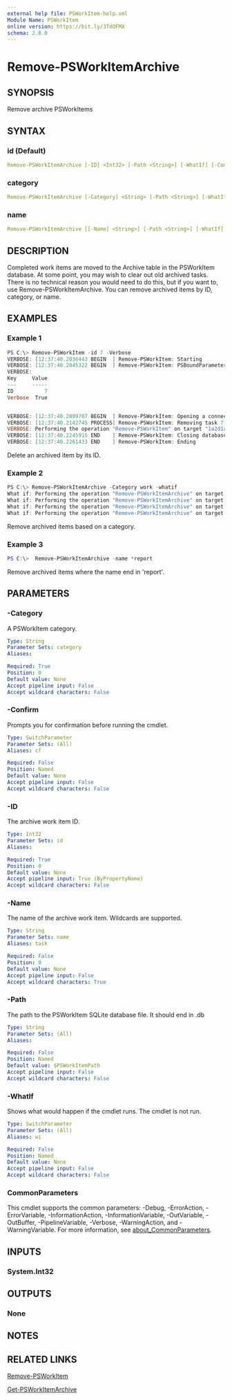 ```yaml
---
external help file: PSWorkItem-help.xml
Module Name: PSWorkItem
online version: https://bit.ly/3TdOFMX
schema: 2.0.0
---
```


# Remove-PSWorkItemArchive

## SYNOPSIS

Remove archive PSWorkItems

## SYNTAX

### id (Default)

```yaml
Remove-PSWorkItemArchive [-ID] <Int32> [-Path <String>] [-WhatIf] [-Confirm] [<CommonParameters>]
```

### category

```yaml
Remove-PSWorkItemArchive [-Category] <String> [-Path <String>] [-WhatIf] [-Confirm] [<CommonParameters>]
```

### name

```yaml
Remove-PSWorkItemArchive [[-Name] <String>] [-Path <String>] [-WhatIf] [-Confirm] [<CommonParameters>]
```

## DESCRIPTION

Completed work items are moved to the Archive table in the PSWorkItem database. At some point, you may wish to clear out old archived tasks. There is no technical reason you would need to do this, but if you want to, use Remove-PSWorkItemArchive. You can remove archived items by ID, category, or name.

## EXAMPLES

### Example 1

```powershell
PS C:\> Remove-PSWorkItem -id 7 -Verbose
VERBOSE: [12:37:40.2036443 BEGIN  ] Remove-PSWorkItem: Starting
VERBOSE: [12:37:40.2045322 BEGIN  ] Remove-PSWorkItem: PSBoundParameters
VERBOSE:
Key     Value
---     -----
ID          7
Verbose  True


VERBOSE: [12:37:40.2099707 BEGIN  ] Remove-PSWorkItem: Opening a connection to C:\Users\artd\PSWorkItem.db
VERBOSE: [12:37:40.2142745 PROCESS] Remove-PSWorkItem: Removing task 7
VERBOSE: Performing the operation "Remove-PSWorkItem" on target "1a2d1acc-738d-458f-8744-6a6e541a8bc5".
VERBOSE: [12:37:40.2245915 END    ] Remove-PSWorkItem: Closing database connection.
VERBOSE: [12:37:40.2261433 END    ] Remove-PSWorkItem: Ending
```

Delete an archived item by its ID.

### Example 2

```powershell
PS C:\> Remove-PSWorkItemArchive -Category work -whatif
What if: Performing the operation "Remove-PSWorkItemArchive" on target "7e87a44f-d0ff-4cbc-ad08-ce3bf834b8e0".
What if: Performing the operation "Remove-PSWorkItemArchive" on target "02290cca-5e59-45f7-a2d9-9f34bf51817e".
What if: Performing the operation "Remove-PSWorkItemArchive" on target "44d12012-915f-481c-9dfc-c31041bb20cc".
What if: Performing the operation "Remove-PSWorkItemArchive" on target "19fea3ee-4a2d-489e-b993-84ce5677ac99".
```

Remove archived items based on a category.

### Example 3

```powershell
PS C:\>  Remove-PSWorkItemArchive -name *report
```

Remove archived items where the name end in 'report'.

## PARAMETERS

### -Category

A PSWorkItem category.

```yaml
Type: String
Parameter Sets: category
Aliases:

Required: True
Position: 0
Default value: None
Accept pipeline input: False
Accept wildcard characters: False
```

### -Confirm

Prompts you for confirmation before running the cmdlet.

```yaml
Type: SwitchParameter
Parameter Sets: (All)
Aliases: cf

Required: False
Position: Named
Default value: None
Accept pipeline input: False
Accept wildcard characters: False
```

### -ID

The archive work item ID.

```yaml
Type: Int32
Parameter Sets: id
Aliases:

Required: True
Position: 0
Default value: None
Accept pipeline input: True (ByPropertyName)
Accept wildcard characters: False
```

### -Name

The name of the archive work item.
Wildcards are supported.

```yaml
Type: String
Parameter Sets: name
Aliases: task

Required: False
Position: 0
Default value: None
Accept pipeline input: False
Accept wildcard characters: True
```

### -Path

The path to the PSWorkItem SQLite database file.
It should end in .db

```yaml
Type: String
Parameter Sets: (All)
Aliases:

Required: False
Position: Named
Default value: $PSWorkItemPath
Accept pipeline input: False
Accept wildcard characters: False
```

### -WhatIf

Shows what would happen if the cmdlet runs.
The cmdlet is not run.

```yaml
Type: SwitchParameter
Parameter Sets: (All)
Aliases: wi

Required: False
Position: Named
Default value: None
Accept pipeline input: False
Accept wildcard characters: False
```

### CommonParameters

This cmdlet supports the common parameters: -Debug, -ErrorAction, -ErrorVariable, -InformationAction, -InformationVariable, -OutVariable, -OutBuffer, -PipelineVariable, -Verbose, -WarningAction, and -WarningVariable. For more information, see [about_CommonParameters](http://go.microsoft.com/fwlink/?LinkID=113216).

## INPUTS

### System.Int32

## OUTPUTS

### None

## NOTES

## RELATED LINKS

[Remove-PSWorkItem](Remove-PSWorkItem.md)

[Get-PSWorkItemArchive](Get-PSWorkItemArchive.md)
